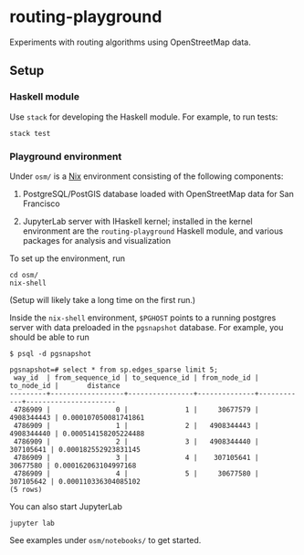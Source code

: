 # routing-playground

Experiments with routing algorithms using OpenStreetMap data.

## Setup

### Haskell module

Use `stack` for developing the Haskell module. For example, to run tests:

``` shell
stack test
```

### Playground environment

Under `osm/` is a [Nix](https://nixos.org/nix/) environment consisting
of the following components:

1. PostgreSQL/PostGIS database loaded with OpenStreetMap data for San
   Francisco

2. JupyterLab server with IHaskell kernel; installed in the kernel
   environment are the `routing-playground` Haskell module, and
   various packages for analysis and visualization

To set up the environment, run
```shell
cd osm/
nix-shell
```
(Setup will likely take a long time on the first run.)

Inside the `nix-shell` environment, `$PGHOST` points to a running
postgres server with data preloaded in the `pgsnapshot` database. For
example, you should be able to run

```
$ psql -d pgsnapshot

pgsnapshot=# select * from sp.edges_sparse limit 5;
 way_id  | from_sequence_id | to_sequence_id | from_node_id | to_node_id |       distance
---------+------------------+----------------+--------------+------------+----------------------
 4786909 |                0 |              1 |     30677579 | 4908344443 | 0.000107050081741861
 4786909 |                1 |              2 |   4908344443 | 4908344440 | 0.000514158205224488
 4786909 |                2 |              3 |   4908344440 |  307105641 | 0.000182552923831145
 4786909 |                3 |              4 |    307105641 |   30677580 | 0.000162063104997168
 4786909 |                4 |              5 |     30677580 |  307105642 | 0.000110336304085102
(5 rows)
```

You can also start JupyterLab

``` shell
jupyter lab
```

See examples under `osm/notebooks/` to get started.

